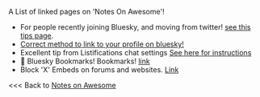 A List of linked pages on 'Notes On Awesome'!

  - For people recently joining Bluesky, and moving from twitter! [see this tips page](/morepages/Tips-Moving-Xitter-to-Bluesky.md).
  - [Correct method to link to your profile on bluesky!](/morepages/Important-correct_method_to_link_your_profile.md)
  - Excellent tip from Listifications chat settings [See here for instructions](/morepages/Bluesky-Chat-TIP-Listifications.md)
  - 📌 Bluesky Bookmarks! Bookmarks! [link](bookmarksbookmarks.md)
  - Block 'X' Embeds on forums and websites. [Link](/morepages/BlockXembeds.md)



<<< Back to [Notes on Awesome](/README.md)
